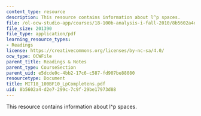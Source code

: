 ```yaml
---
content_type: resource
description: This resource contains information about l^p spaces.
file: /ol-ocw-studio-app/courses/18-100b-analysis-i-fall-2010/8b5602a4d2e7299c7c9f29be17973d88_MIT18_100BF10_LpCompletens.pdf
file_size: 201390
file_type: application/pdf
learning_resource_types:
- Readings
license: https://creativecommons.org/licenses/by-nc-sa/4.0/
ocw_type: OCWFile
parent_title: Readings & Notes
parent_type: CourseSection
parent_uid: e5dcde0c-4bb2-17c6-c587-fd907be88080
resourcetype: Document
title: MIT18_100BF10_LpCompletens.pdf
uid: 8b5602a4-d2e7-299c-7c9f-29be17973d88
---
```

This resource contains information about l^p spaces.